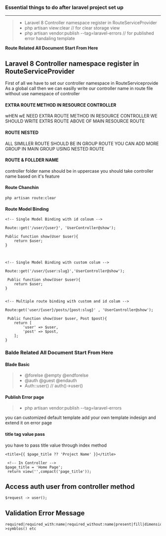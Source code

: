 ### Essential things to do after laravel project set up
***

> -   Laravel 8 Controller namespace register in RouteServiceProvider
> -   php artisan view:clear // for clear storage view
> -   php artisan vendor:publish --tag=laravel-errors // for published error handaling template



**Route Related All Document Start From Here**

## Laravel 8 Controller namespace register in RouteServiceProvider

First of all we have to set our controller namespace in RouteServiceprovide
As a global call then we can easilly write our controller name in route file without use namespace of controller

#### EXTRA ROUTE METHOD IN RESOURCE CONTROLLER

wHEN wE NEED EXTRA ROUTE METHOD IN RESOURCE CONTROLLER WE
SHOULD WRITE EXTRS ROUTE ABOVE OF MAIN RESOURCE ROUTE

#### ROUTE NESTED

ALL SIMILLER ROUTE SHOULD BE IN GROUP ROUTE YOU CAN ADD MORE
GROUP IN MAIN GROUP USING NESTED ROUTE

#### ROUTE & FOLLDER NAME

controller folder name should be in uppercase
you should take controller name based on it's feature


#### Route Chanchin
    php artisan route:clear


#### Route Model Binding

    <!-- Single Model Binding with id coloum -->

    Route::get('/user/{user}', 'UserController@show');

    Public function show(User $user){
        return $user;
    }



    <!-- Single Model Binding with custom colum -->

    Route::get('/user/{user:slug}','UserController@show');

     Public function show(User $user){
        return $user;
    }


    <!-- Multiple route binding with custom and id colum -->

    Route:get('user/{user}/posts/{post:slug}' , 'UserController@show');

     Public function show(User $user, Post $post){
        return [
            'user' => $user,
            'post' => $post,
        ];
    }




### Balde Related All Document Start From Here

#### Blade Basic

> -   @forelse @empty @endforelse
> -   @auth @guest @endauth
> -   Auth::user() // auth()->user()

#### Publish Error page

> -   php artisan vendor:publish --tag=laravel-errors

you can customized default template add your own template indesign and extend it on error page

#### title tag value pass

you have to pass title value through index method

    <title>{{ $page_title ?? 'Project Name' }}</title>

     <!-- In Controller -->
    $page_title = 'Home Page';
     return view('',compact('page_title'));
     
     
 ## Access auth user from controller method
    $request -> user();


## Validation Error Message
    required|required_with:name|required_without:name|present|fill|dimension|Password::letters()->symblos() etc


## 
